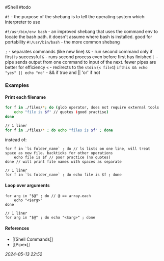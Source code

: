 #Shell #todo 

`#!` - the purpose of the shebang is to tell the operating system which interpreter to use

`#!/usr/bin/env bash` - an improved shebang that uses the command env to locate the bash path. it doesn't assume where bash is installed. good for portability
`#!/usr/bin/bash` - the more common shebang 

`;` - separates commands (like new line)
`&&` - run second command only if first is successful
`&` - runs second process even before first has finished
`|` - pipe sends output from one command to input of the next. fewer pipes are better for efficiency
`<` - redirects to the `stdin` (`< file1`)
`ifthis && echo "yes" || echo "no"` - && if true and || 'or' if not
### Examples
#### Print each filename
``` bash
for f in ./files/*; do (glob operator, does not require external tools (ls))
	echo "file is $f" // quotes (good practise)
done

// 1 liner
for f in ./files/* ; do echo "files is $f" ; done
```
instead of:
```
for f in `ls folder_name` ; do // ls lists on one line, will treat space as new file. backticks for other operations
	echo file is $f // poor practice (no quotes)
done // will print file names with spaces as separate

// 1 liner
for f in `ls folder_name` ; do echo file is $f ; done
```
#### Loop over arguments
```shell
for arg in "$@" ; do // @ == array.each
	echo "<$arg>"
done

// 1 liner
for arg in "$@" ; do echo "<$arg>" ; done
```
#### References
* [[Shell Commands]]
* [[Pipex]]

_2024-05-13 22:52_